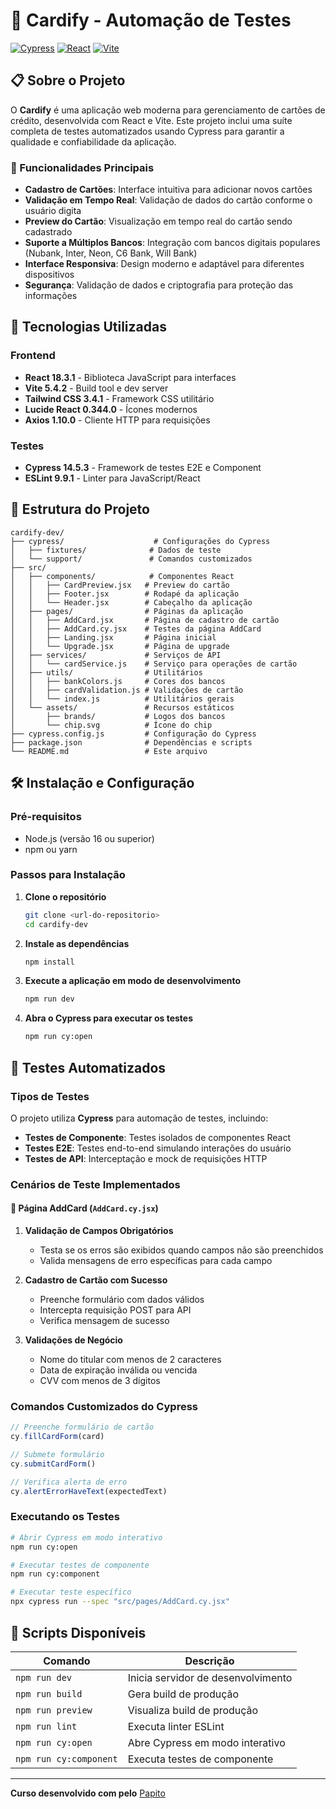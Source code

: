# 🏦 Cardify - Automação de Testes

[![Cypress](https://img.shields.io/badge/Cypress-14.5.3-green.svg)](https://www.cypress.io/)
[![React](https://img.shields.io/badge/React-18.3.1-blue.svg)](https://reactjs.org/)
[![Vite](https://img.shields.io/badge/Vite-5.4.2-purple.svg)](https://vitejs.dev/)

## 📋 Sobre o Projeto

O **Cardify** é uma aplicação web moderna para gerenciamento de cartões de crédito, desenvolvida com React e Vite. Este projeto inclui uma suíte completa de testes automatizados usando Cypress para garantir a qualidade e confiabilidade da aplicação.

### 🎯 Funcionalidades Principais

- **Cadastro de Cartões**: Interface intuitiva para adicionar novos cartões
- **Validação em Tempo Real**: Validação de dados do cartão conforme o usuário digita
- **Preview do Cartão**: Visualização em tempo real do cartão sendo cadastrado
- **Suporte a Múltiplos Bancos**: Integração com bancos digitais populares (Nubank, Inter, Neon, C6 Bank, Will Bank)
- **Interface Responsiva**: Design moderno e adaptável para diferentes dispositivos
- **Segurança**: Validação de dados e criptografia para proteção das informações

## 🚀 Tecnologias Utilizadas

### Frontend
- **React 18.3.1** - Biblioteca JavaScript para interfaces
- **Vite 5.4.2** - Build tool e dev server
- **Tailwind CSS 3.4.1** - Framework CSS utilitário
- **Lucide React 0.344.0** - Ícones modernos
- **Axios 1.10.0** - Cliente HTTP para requisições

### Testes
- **Cypress 14.5.3** - Framework de testes E2E e Component
- **ESLint 9.9.1** - Linter para JavaScript/React

## 📁 Estrutura do Projeto

```
cardify-dev/
├── cypress/                    # Configurações do Cypress
│   ├── fixtures/              # Dados de teste
│   └── support/               # Comandos customizados
├── src/
│   ├── components/            # Componentes React
│   │   ├── CardPreview.jsx   # Preview do cartão
│   │   ├── Footer.jsx        # Rodapé da aplicação
│   │   └── Header.jsx        # Cabeçalho da aplicação
│   ├── pages/                # Páginas da aplicação
│   │   ├── AddCard.jsx       # Página de cadastro de cartão
│   │   ├── AddCard.cy.jsx    # Testes da página AddCard
│   │   ├── Landing.jsx       # Página inicial
│   │   └── Upgrade.jsx       # Página de upgrade
│   ├── services/             # Serviços de API
│   │   └── cardService.js    # Serviço para operações de cartão
│   ├── utils/                # Utilitários
│   │   ├── bankColors.js     # Cores dos bancos
│   │   ├── cardValidation.js # Validações de cartão
│   │   └── index.js          # Utilitários gerais
│   └── assets/               # Recursos estáticos
│       ├── brands/           # Logos dos bancos
│       └── chip.svg          # Ícone do chip
├── cypress.config.js         # Configuração do Cypress
├── package.json              # Dependências e scripts
└── README.md                 # Este arquivo
```

## 🛠️ Instalação e Configuração

### Pré-requisitos
- Node.js (versão 16 ou superior)
- npm ou yarn

### Passos para Instalação

1. **Clone o repositório**
   ```bash
   git clone <url-do-repositorio>
   cd cardify-dev
   ```

2. **Instale as dependências**
   ```bash
   npm install
   ```

3. **Execute a aplicação em modo de desenvolvimento**
   ```bash
   npm run dev
   ```

4. **Abra o Cypress para executar os testes**
   ```bash
   npm run cy:open
   ```

## 🧪 Testes Automatizados

### Tipos de Testes

O projeto utiliza **Cypress** para automação de testes, incluindo:

- **Testes de Componente**: Testes isolados de componentes React
- **Testes E2E**: Testes end-to-end simulando interações do usuário
- **Testes de API**: Interceptação e mock de requisições HTTP

### Cenários de Teste Implementados

#### 📝 Página AddCard (`AddCard.cy.jsx`)

1. **Validação de Campos Obrigatórios**
   - Testa se os erros são exibidos quando campos não são preenchidos
   - Valida mensagens de erro específicas para cada campo

2. **Cadastro de Cartão com Sucesso**
   - Preenche formulário com dados válidos
   - Intercepta requisição POST para API
   - Verifica mensagem de sucesso

3. **Validações de Negócio**
   - Nome do titular com menos de 2 caracteres
   - Data de expiração inválida ou vencida
   - CVV com menos de 3 dígitos

### Comandos Customizados do Cypress

```javascript
// Preenche formulário de cartão
cy.fillCardForm(card)

// Submete formulário
cy.submitCardForm()

// Verifica alerta de erro
cy.alertErrorHaveText(expectedText)
```

### Executando os Testes

```bash
# Abrir Cypress em modo interativo
npm run cy:open

# Executar testes de componente
npm run cy:component

# Executar teste específico
npx cypress run --spec "src/pages/AddCard.cy.jsx"
```

## 🔧 Scripts Disponíveis

| Comando | Descrição |
|---------|-----------|
| `npm run dev` | Inicia servidor de desenvolvimento |
| `npm run build` | Gera build de produção |
| `npm run preview` | Visualiza build de produção |
| `npm run lint` | Executa linter ESLint |
| `npm run cy:open` | Abre Cypress em modo interativo |
| `npm run cy:component` | Executa testes de componente |

---

**Curso desenvolvido com pelo** [Papito](https://www.udemy.com/course/testando-componentes-com-cypress)
